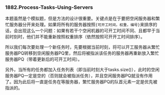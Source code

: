 ### 1882.Process-Tasks-Using-Servers

本题虽然是个模拟题，但是方法的设计很重要。关键点是在于要把空闲服务器和繁忙服务器分开来处理。如果将所有的服务器按照```{可开工时间，权重，编号}```来排序的话，会出现这么一个问题：如果有若干个空闲机器的可开工时间不同、且都早于当前时刻时，他们并不能重新按照权重排序（依然按照可开开工时间排序）。

所以我们每次要处理一个新任务时，先要根据当前时刻，将可以开工服务器从繁忙服务器PQ转移到空闲服务器PQ里，然后将被指派该任务的服务器再重新放入繁忙服务器PQ（带着更新后的可开工时间）。

另外，当所有的任务都加入任务列表（即当前时刻大于tasks.size()），此时的空闲服务器PQ一定是空的（否则就会被指派任务），并且空闲服务器PQ就没有作用了。因为此后将一直是任务在等服务器，繁忙服务器PQ的队首元素一定是优先被指派的。
